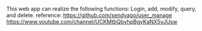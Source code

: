 This web app can realize the following functions:
Login, add, modify, query, and delete.
reference:
https://github.com/sendyago/user_manage
https://www.youtube.com/channel/UCKMtbQbyhpBgyKaNX5vJUsw
